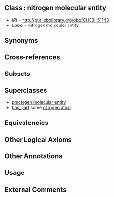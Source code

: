 
## Class : nitrogen molecular entity

 * *IRI* = http://purl.obolibrary.org/obo/CHEBI_51143
 * *Label* = nitrogen molecular entity

## Synonyms


## Cross-references


## Subsets


## Superclasses

 * [pnictogen molecular entity](../../CHEBI/02/CHEBI_33302.md)
 * [has_part](../../BFO/51/BFO_0000051.md) some [nitrogen atom](../../CHEBI/55/CHEBI_25555.md)

## Equivalencies


## Other Logical Axioms


## Other Annotations


## Usage


## External Comments


